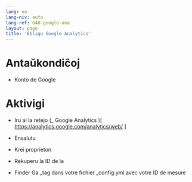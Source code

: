 ```yaml
---
lang: eo
lang-niv: auto
lang-ref: 040-google-ana
layout: page
title: 'Ebligu Google Analytics'
---
```


# Antaŭkondiĉoj
* Konto de Google 



# Aktivigi
* Iru al la retejo  (_ Google Analytics )[ https://analytics.google.com/analytics/web/ ] 

* Ensalutu 

* Krei proprieton 

* Rekuperu la ID de la 

* Finder Ga _tag dans votre fichier \_config.yml avec votre ID de mesure
  


